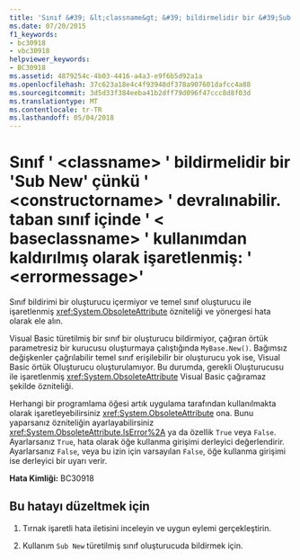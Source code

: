 ```yaml
---
title: 'Sınıf &#39; &lt;classname&gt; &#39; bildirmelidir bir &#39;Sub New&#39; çünkü &#39; &lt;constructorname&gt; &#39; devralınabilir. taban sınıf içinde &#39; &lt; baseclassname&gt; &#39; kullanımdan kaldırılmış olarak işaretlenmiş: &#39; &lt;errormessage&gt;&#39;'
ms.date: 07/20/2015
f1_keywords:
- bc30918
- vbc30918
helpviewer_keywords:
- BC30918
ms.assetid: 4879254c-4b03-4416-a4a3-e9f6b5d92a1a
ms.openlocfilehash: 37c623a18e4c4f93948df378a907601dafcc4a88
ms.sourcegitcommit: 3d5d33f384eeba41b2dff79d096f47ccc8d8f03d
ms.translationtype: MT
ms.contentlocale: tr-TR
ms.lasthandoff: 05/04/2018
---
```

# <a name="class-39ltclassnamegt39-must-declare-a-39sub-new39-because-the-39ltconstructornamegt39-in-its-base-class-39ltbaseclassnamegt39-is-marked-obsolete-39lterrormessagegt39"></a>Sınıf &#39; &lt;classname&gt; &#39; bildirmelidir bir &#39;Sub New&#39; çünkü &#39; &lt;constructorname&gt; &#39; devralınabilir. taban sınıf içinde &#39; &lt; baseclassname&gt; &#39; kullanımdan kaldırılmış olarak işaretlenmiş: &#39; &lt;errormessage&gt;&#39;
Sınıf bildirimi bir oluşturucu içermiyor ve temel sınıf oluşturucu ile işaretlenmiş <xref:System.ObsoleteAttribute> özniteliği ve yönergesi hata olarak ele alın.  
  
 Visual Basic türetilmiş bir sınıf bir oluşturucu bildirmiyor, çağıran örtük parametresiz bir kurucusu oluşturmaya çalıştığında `MyBase.New()`. Bağımsız değişkenler çağrılabilir temel sınıf erişilebilir bir oluşturucu yok ise, Visual Basic örtük Oluşturucu oluşturulamıyor. Bu durumda, gerekli Oluşturucusu ile işaretlenmiş <xref:System.ObsoleteAttribute> Visual Basic çağıramaz şekilde özniteliği.  
  
 Herhangi bir programlama öğesi artık uygulama tarafından kullanılmakta olarak işaretleyebilirsiniz <xref:System.ObsoleteAttribute> ona. Bunu yaparsanız özniteliğin ayarlayabilirsiniz <xref:System.ObsoleteAttribute.IsError%2A> ya da özellik `True` veya `False`. Ayarlarsanız `True`, hata olarak öğe kullanma girişimi derleyici değerlendirir. Ayarlarsanız `False`, veya bu izin için varsayılan `False`, öğe kullanma girişimi ise derleyici bir uyarı verir.  
  
 **Hata Kimliği:** BC30918  
  
## <a name="to-correct-this-error"></a>Bu hatayı düzeltmek için  
  
1.  Tırnak işaretli hata iletisini inceleyin ve uygun eylemi gerçekleştirin.  
  
2.  Kullanım `Sub New` türetilmiş sınıf oluşturucuda bildirmek için.